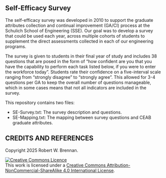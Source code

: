 ## Self-Efficacy Survey

The self-efficacy survey was developed in 2010 to support the graduate attributes collection and continual improvement (GA/CI) process at the Schulich School of Engineering (SSE). Our goal was to develop a survey that could be used each year, across multiple cohorts of students to supplement the direct assessments collected in each of our engineering programs.

The survey is given to students in their final year of study and includes 38 questions that are posed in the form of “how confident are you that you have the capability to perform each task listed below, if you were to enter the workforce today”. Students rate their confidence on a five-interval scale ranging from “strongly disagree” to “strongly agree”. This allowed for 3-4 questions per GA to keep the overall number of questions manageable, which in some cases means that not all indicators are included in the survey.

This repository contains two files:

* SE-Survey.txt: The survey description and questions.
* SE-Mapping.txt: The mapping between survey questions and CEAB graduate attributes.

## CREDITS AND REFERENCES

Copyright 2025 Robert W. Brennan.

<a rel="license" href="http://creativecommons.org/licenses/by-nc-sa/4.0/"><img alt="Creative Commons Licence" style="border-width:0" src="https://licensebuttons.net/l/by-nc-sa/4.0/88x31.png" /></a><br />This work is licensed under a <a rel="license" href="http://creativecommons.org/licenses/by-nc-sa/4.0/">Creative Commons Attribution-NonCommercial-ShareAlike 4.0 International License</a>.
<!-- 2025 -->